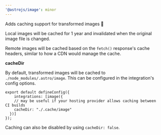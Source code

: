 ```yaml
---
'@astrojs/image': minor
---
```


Adds caching support for transformed images :tada:

Local images will be cached for 1 year and invalidated when the original image file is changed.

Remote images will be cached based on the `fetch()` response's cache headers, similar to how a CDN would manage the cache.

**cacheDir**

By default, transformed images will be cached to `./node_modules/.astro/image`. This can be configured in the integration's config options.

```
export default defineConfig({
	integrations: [image({
    // may be useful if your hosting provider allows caching between CI builds
    cacheDir: "./.cache/image"
  })]
});
```

Caching can also be disabled by using `cacheDir: false`.
